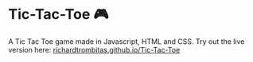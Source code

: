 # Tic-Tac-Toe 🎮
A Tic Tac Toe game made in Javascript, HTML and CSS.
Try out the live version here: [richardtrombitas.github.io/Tic-Tac-Toe](https://richardtrombitas.github.io/Tic-Tac-Toe)
